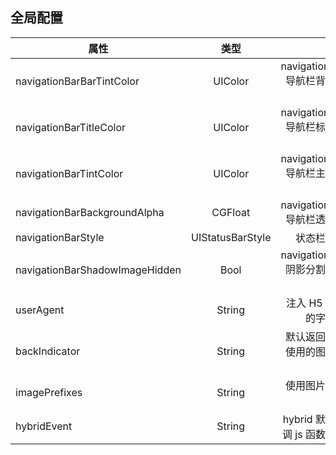 ## 全局配置

| 属性                           |       类型       |                         描述 |                   默认值 |
| ------------------------------ | :--------------: | ---------------------------: | -----------------------: |
| navigationBarBarTintColor      |     UIColor      | navigationBar 导航栏背景颜色 |            UIColor.white |
| navigationBarTitleColor        |     UIColor      | navigationBar 导航栏标题颜色 |            UIColor.black |
| navigationBarTintColor         |     UIColor      | navigationBar 导航栏主题颜色 |             UIColor.blue |
| navigationBarBackgroundAlpha   |     CGFloat      |   navigationBar 导航栏透明度 |                      1.0 |
| navigationBarStyle             | UIStatusBarStyle |                   状态栏样式 | UIStatusBarStyle.default |
| navigationBarShadowImageHidden |       Bool       | navigationBar 阴影分割线隐藏 |                    false |
| userAgent                      |      String      |         注入 H5 带有的字符串 |                 JGHybrid |
| backIndicator                  |      String      | 默认返回按钮使用的图片字符串 |     JGHybridImageNavBack |
| imagePrefixes                  |      String      |               使用图片的前缀 |            JGHybridImage |
| hybridEvent                    |      String      |  hybrid 默认回调 js 函数名称 |          Hybrid.callback |
